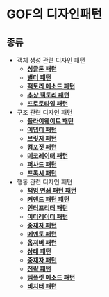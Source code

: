 # GOF의 디자인패턴

## 종류
* 객체 생성 관련 디자인 패턴
    * [**싱글톤 패턴**]()
    * [**벌더 패턴**]()
    * [**팩토리 메소드 패턴**]()
    * [**추상 팩토리 패턴**]()
    * [**프로토타입 패턴**]()
* 구조 관련 디자인 패턴
    * [**플라이웨이트 패턴**]() 
     * [**어댑터 패턴**]()
     * [**브릿지 패턴**]()
     * [**컴포짓 패턴**]()
     * [**데코레이터 패턴**]()   
     * [**퍼사드 패턴**]() 
     * [**프록시 패턴**]() 
* 행동 관련 디자인 패턴
     * [**책임 연쇄 패턴 패턴**]()         
     * [**커맨드 패턴 패턴**]()
     * [**인터프리터 패턴**]()
     * [**이터레이터 패턴**]()
     * [**중재자 패턴**]() 
     * [**메멘토 패턴**]() 
     * [**옵저버 패턴**]() 
     * [**상태 패턴**]() 
     * [**중재자 패턴**]() 
     * [**전략 패턴**]() 
     * [**템플릿 메소드 패턴**]() 
     * [**비지터 패턴**]() 